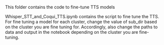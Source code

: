 This folder contains the code to fine-tune TTS models

Whisper_STT_and_Coqui_TTS.ipynb contains the script to fine tune the TTS.
For fine tuning a model for each cluster, change the value of sub_dir based on the cluster you are fine tuning for. Accordingly, also change the paths to data and output in the notebook depending on the cluster you are fine-tuning.
